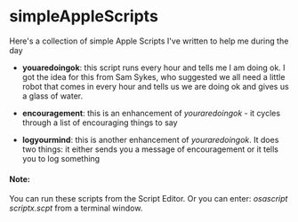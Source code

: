 # simpleAppleScripts
Here's a collection of simple Apple Scripts I've written to help me during the day

* __youaredoingok__: this script runs every hour and tells me I am doing ok. I got the idea for this from Sam Sykes, who suggested we all need a little robot that comes in every hour and tells us we are doing ok and gives us a glass of water.

* __encouragement__: this is an enhancement of *youraredoingok* - it cycles through a list of encouraging things to say

* __logyourmind__: this is another enhancement of *youraredoingok*. It does two things: it either sends you a message of encouragement or it tells you to log something

#### Note:

You can run these scripts from the Script Editor. Or you can enter: _osascript scriptx.scpt_ from a terminal window.
